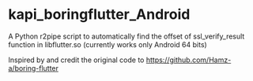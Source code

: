 # kapi_boringflutter_Android

A Python r2pipe script to automatically find the offset of ssl_verify_result function in libflutter.so (currently works only Android 64 bits)

Inspired by and credit the original code to https://github.com/Hamz-a/boring-flutter 
